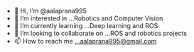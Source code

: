 - 👋 Hi, I’m @aalaprana995
- 👀 I’m interested in ...Robotics and Computer Vision
- 🌱 I’m currently learning ...Deep learning and ROS
- 💞️ I’m looking to collaborate on ...ROS and robotics projects
- 📫 How to reach me ...aalaprana995@gmail.com

<!---
aalaprana995/aalaprana995 is a ✨ special ✨ repository because its `README.md` (this file) appears on your GitHub profile.
You can click the Preview link to take a look at your changes.
--->
